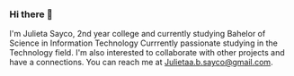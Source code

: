 ### Hi there  👋
I'm Julieta Sayco, 2nd year college and currently studying Bahelor of Science in Information Technology
Currrently passionate studying in the Technology field.
I'm also interested to collaborate with other projects and have a connections.
You can reach me at Julietaa.b.sayco@gmail.com.
<!--
**Julieta398/Julieta398** is a ✨ _special_ ✨ repository because its `README.md` (this file) appears on your GitHub profile.

Here are some ideas to get you started:

- 🔭 I’m currently working on ...
- 🌱 I’m currently learning ...
- 👯 I’m looking to collaborate on ...
- 🤔 I’m looking for help with ...
- 💬 Ask me about ...
- 📫 How to reach me: ...
- 😄 Pronouns: ...
- ⚡ Fun fact: ...
-->

